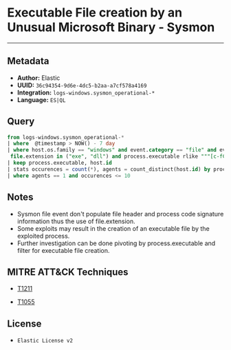 # Executable File creation by an Unusual Microsoft Binary - Sysmon

---

## Metadata

- **Author:** Elastic
- **UUID:** `36c94354-9d6e-4dc5-b2aa-a7cf578a4169`
- **Integration:** `logs-windows.sysmon_operational-*`
- **Language:** `ES|QL`

## Query

```sql
from logs-windows.sysmon_operational-* 
| where  @timestamp > NOW() - 7 day 
| where host.os.family == "windows" and event.category == "file" and event.action == "FileCreate" and 
 file.extension in ("exe", "dll") and process.executable rlike """[c-fC-F]:\\Windows\\(System32|SysWOW64)\\[a-zA-Z0-9_]+.exe"""
| keep process.executable, host.id
| stats occurences = count(*), agents = count_distinct(host.id) by process.executable
| where agents == 1 and occurences <= 10
```

## Notes

- Sysmon file event don't populate file header and process code signature information thus the use of file.extension.
- Some exploits may result in the creation of an executable file by the exploited process.
- Further investigation can be done pivoting by process.executable and filter for executable file creation.
## MITRE ATT&CK Techniques

- [T1211](https://attack.mitre.org/techniques//T1211)

- [T1055](https://attack.mitre.org/techniques//T1055)


## License

- `Elastic License v2`
